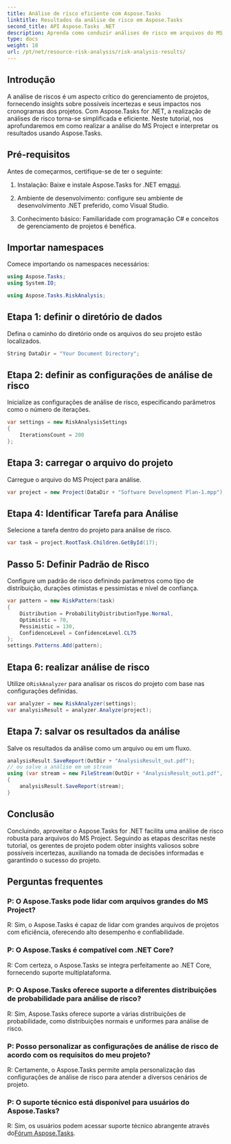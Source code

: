 ```yaml
---
title: Análise de risco eficiente com Aspose.Tasks
linktitle: Resultados da análise de risco em Aspose.Tasks
second_title: API Aspose.Tasks .NET
description: Aprenda como conduzir análises de risco em arquivos do MS Project usando Aspose.Tasks for .NET. Simplifique o gerenciamento de projetos e mitigue incertezas com eficiência.
type: docs
weight: 18
url: /pt/net/resource-risk-analysis/risk-analysis-results/
---
```

## Introdução
A análise de riscos é um aspecto crítico do gerenciamento de projetos, fornecendo insights sobre possíveis incertezas e seus impactos nos cronogramas dos projetos. Com Aspose.Tasks for .NET, a realização de análises de risco torna-se simplificada e eficiente. Neste tutorial, nos aprofundaremos em como realizar a análise do MS Project e interpretar os resultados usando Aspose.Tasks.
## Pré-requisitos
Antes de começarmos, certifique-se de ter o seguinte:
1.  Instalação: Baixe e instale Aspose.Tasks for .NET em[aqui](https://releases.aspose.com/tasks/net/).
   
2. Ambiente de desenvolvimento: configure seu ambiente de desenvolvimento .NET preferido, como Visual Studio.
3. Conhecimento básico: Familiaridade com programação C# e conceitos de gerenciamento de projetos é benéfica.

## Importar namespaces
Comece importando os namespaces necessários:
```csharp
using Aspose.Tasks;
using System.IO;

using Aspose.Tasks.RiskAnalysis;
```
## Etapa 1: definir o diretório de dados
Defina o caminho do diretório onde os arquivos do seu projeto estão localizados.
```csharp
String DataDir = "Your Document Directory";
```
## Etapa 2: definir as configurações de análise de risco
Inicialize as configurações de análise de risco, especificando parâmetros como o número de iterações.
```csharp
var settings = new RiskAnalysisSettings
{
    IterationsCount = 200
};
```
## Etapa 3: carregar o arquivo do projeto
Carregue o arquivo do MS Project para análise.
```csharp
var project = new Project(DataDir + "Software Development Plan-1.mpp");
```
## Etapa 4: Identificar Tarefa para Análise
Selecione a tarefa dentro do projeto para análise de risco.
```csharp
var task = project.RootTask.Children.GetById(17);
```
## Passo 5: Definir Padrão de Risco
Configure um padrão de risco definindo parâmetros como tipo de distribuição, durações otimistas e pessimistas e nível de confiança.
```csharp
var pattern = new RiskPattern(task)
{
    Distribution = ProbabilityDistributionType.Normal,
    Optimistic = 70,
    Pessimistic = 130,
    ConfidenceLevel = ConfidenceLevel.CL75
};
settings.Patterns.Add(pattern);
```
## Etapa 6: realizar análise de risco
 Utilize o`RiskAnalyzer` para analisar os riscos do projeto com base nas configurações definidas.
```csharp
var analyzer = new RiskAnalyzer(settings);
var analysisResult = analyzer.Analyze(project);
```
## Etapa 7: salvar os resultados da análise
Salve os resultados da análise como um arquivo ou em um fluxo.
```csharp
analysisResult.SaveReport(OutDir + "AnalysisResult_out.pdf");
// ou salve a análise em um stream
using (var stream = new FileStream(OutDir + "AnalysisResult_out1.pdf", FileMode.Create))
{
    analysisResult.SaveReport(stream);
}
```

## Conclusão
Concluindo, aproveitar o Aspose.Tasks for .NET facilita uma análise de risco robusta para arquivos do MS Project. Seguindo as etapas descritas neste tutorial, os gerentes de projeto podem obter insights valiosos sobre possíveis incertezas, auxiliando na tomada de decisões informadas e garantindo o sucesso do projeto.
## Perguntas frequentes
### P: O Aspose.Tasks pode lidar com arquivos grandes do MS Project?
R: Sim, o Aspose.Tasks é capaz de lidar com grandes arquivos de projetos com eficiência, oferecendo alto desempenho e confiabilidade.
### P: O Aspose.Tasks é compatível com .NET Core?
R: Com certeza, o Aspose.Tasks se integra perfeitamente ao .NET Core, fornecendo suporte multiplataforma.
### P: O Aspose.Tasks oferece suporte a diferentes distribuições de probabilidade para análise de risco?
R: Sim, Aspose.Tasks oferece suporte a várias distribuições de probabilidade, como distribuições normais e uniformes para análise de risco.
### P: Posso personalizar as configurações de análise de risco de acordo com os requisitos do meu projeto?
R: Certamente, o Aspose.Tasks permite ampla personalização das configurações de análise de risco para atender a diversos cenários de projeto.
### P: O suporte técnico está disponível para usuários do Aspose.Tasks?
 R: Sim, os usuários podem acessar suporte técnico abrangente através do[Fórum Aspose.Tasks](https://forum.aspose.com/c/tasks/15).